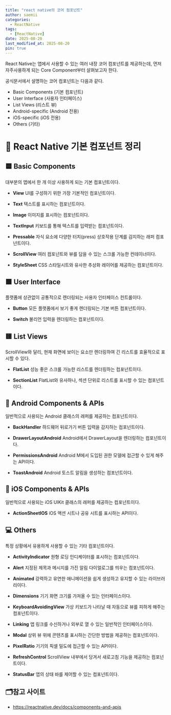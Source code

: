 ```yaml
---
title: "react native의 코어 컴포넌트"
author: saemii
categories:
  - ReactNative
tags:
  - [ReactNative]
date: 2025-08-20
last_modified_at: 2025-08-20
pin: true
---
```


React Native는 앱에서 사용할 수 있는 여러 내장 코어 컴포넌트를 제공하는데, 먼저 자주사용하게 되는 Core Component부터 살펴보고자 한다.

공식문서에서 설명하는 코어 컴포넌트는 다음과 같다.

- Basic Components (기본 컴포넌트)
- User Interface (사용자 인터페이스)
- List Views (리스트 뷰)
- Android-specific (Android 전용)
- iOS-specific (iOS 전용)
- Others (기타)

# 📱 React Native 기본 컴포넌트 정리

## 🟦 Basic Components

대부분의 앱에서 한 개 이상 사용하게 되는 기본 컴포넌트이다.

- **View**
  UI를 구성하기 위한 가장 기본적인 컴포넌트이다.

- **Text**
  텍스트를 표시하는 컴포넌트이다.

- **Image**
  이미지를 표시하는 컴포넌트이다.

- **TextInput**
  키보드를 통해 텍스트를 입력받는 컴포넌트이다.

- **Pressable**
  자식 요소에 다양한 터치(press) 상호작용 단계를 감지하는 래퍼 컴포넌트이다.

- **ScrollView**
  여러 컴포넌트와 뷰를 담을 수 있는 스크롤 가능한 컨테이너이다.

- **StyleSheet**
  CSS 스타일시트와 유사한 추상화 레이어를 제공하는 컴포넌트이다.

## 🟩 User Interface

플랫폼에 상관없이 공통적으로 렌더링되는 사용자 인터페이스 컨트롤이다.

- **Button**
  모든 플랫폼에서 보기 좋게 렌더링되는 기본 버튼 컴포넌트이다.

- **Switch**
  불리언 입력을 렌더링하는 컴포넌트이다.

## 🟨 List Views

ScrollView와 달리, 현재 화면에 보이는 요소만 렌더링하여 긴 리스트를 효율적으로 표시할 수 있다.

- **FlatList**
  성능 좋은 스크롤 가능한 리스트를 렌더링하는 컴포넌트이다.

- **SectionList**
  FlatList와 유사하나, 섹션 단위로 리스트를 표시할 수 있는 컴포넌트이다.

## 🤖 Android Components & APIs

일반적으로 사용되는 Android 클래스의 래퍼를 제공하는 컴포넌트이다.

- **BackHandler**
  하드웨어 뒤로가기 버튼 입력을 감지하는 컴포넌트이다.

- **DrawerLayoutAndroid**
  Android에서 DrawerLayout을 렌더링하는 컴포넌트이다.

- **PermissionsAndroid**
  Android M에서 도입된 권한 모델에 접근할 수 있게 해주는 API이다.

- **ToastAndroid**
  Android 토스트 알림을 생성하는 컴포넌트이다.

## 🍎 iOS Components & APIs

일반적으로 사용되는 iOS UIKit 클래스의 래퍼를 제공하는 컴포넌트이다.

- **ActionSheetIOS**
  iOS 액션 시트나 공유 시트를 표시하는 API이다.

## 💻 Others

특정 상황에서 유용하게 사용할 수 있는 기타 컴포넌트이다.

- **ActivityIndicator**
  원형 로딩 인디케이터를 표시하는 컴포넌트이다.

- **Alert**
  지정된 제목과 메시지를 가진 알림 다이얼로그를 띄우는 컴포넌트이다.

- **Animated**
  강력하고 유연한 애니메이션을 쉽게 생성하고 유지할 수 있는 라이브러리이다.

- **Dimensions**
  기기 화면 크기를 가져올 수 있는 인터페이스이다.

- **KeyboardAvoidingView**
  가상 키보드가 나타날 때 자동으로 뷰를 피하게 해주는 컴포넌트이다.

- **Linking**
  앱 링크를 수신하거나 외부로 열 수 있는 일반적인 인터페이스이다.

- **Modal**
  상위 뷰 위에 콘텐츠를 표시하는 간단한 방법을 제공하는 컴포넌트이다.

- **PixelRatio**
  기기의 픽셀 밀도에 접근할 수 있는 API이다.

- **RefreshControl**
  ScrollView 내부에서 당겨서 새로고침 기능을 제공하는 컴포넌트이다.

- **StatusBar**
  앱의 상태 바를 제어할 수 있는 컴포넌트이다.

## 🗂️참고 사이트

- <https://reactnative.dev/docs/components-and-apis>
